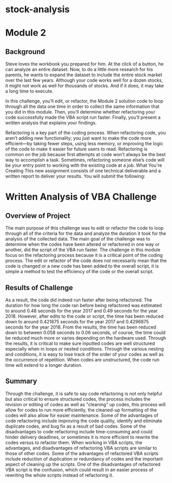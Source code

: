 # stock-analysis
# Module 2

## Background
Steve loves the workbook you prepared for him. At the click of a button, he can analyze an entire dataset. Now, to do a little more research for his parents, he wants to expand the dataset to include the entire stock market over the last few years. Although your code works well for a dozen stocks, it might not work as well for thousands of stocks. And if it does, it may take a long time to execute.

In this challenge, you’ll edit, or refactor, the Module 2 solution code to loop through all the data one time in order to collect the same information that you did in this module. Then, you’ll determine whether refactoring your code successfully made the VBA script run faster. Finally, you’ll present a written analysis that explains your findings.

Refactoring is a key part of the coding process. When refactoring code, you aren’t adding new functionality; you just want to make the code more efficient—by taking fewer steps, using less memory, or improving the logic of the code to make it easier for future users to read. Refactoring is common on the job because first attempts at code won’t always be the best way to accomplish a task. Sometimes, refactoring someone else’s code will be your entry point to working with the existing code at a job.
What You're Creating
This new assignment consists of one technical deliverable and a written report to deliver your results. You will submit the following:


# Written Analysis of VBA Challenge

## Overview of Project

  The main purpose of this challenge was to edit or refactor the code to loop through all of the criteria for the data and analyze the duration it took for the analysis of the collected data. The main goal of the challenge was to determine when the codes have been altered or refactored in one way or another, did the script of the VBA run faster. The challenge in this module focus on the refactoring process because it is a critical point of the coding process. The edit or refactor of the code does not necessarily mean that the code is changed or a new code has been added to the overall script, it is simple a method to test the efficiency of the code or the overall script.  

## Results of Challenge

  As a result, the code did indeed run faster after being refactored. The duration for how long the code ran before being refactored was estimated to around 0.48 seconds for the year 2017 and 0.49 seconds for the year 2018. However, after edits to the code or script, the time has been reduced down to around 0.421875 seconds for the year 2017 and 0.4296875 seconds for the year 2018. From the results, the time has been reduced down to between 0.058 seconds to 0.06 seconds, of course, the time could be reduced much more or varies depending on the hardware used. Through the results, it is critical to make sure inputted codes are well structured especially when in loops or nested conditions. Through the various nesting and conditions, it is easy to lose track of the order of your codes as well as the occurrence of repetition. When codes are unstructured, the code run time will extend to a longer duration.

## Summary

  Through the challenge, it is safe to say code refactoring is not only helpful but also critical to ensure structured codes, the process includes the revision or editing of codes as well as "cleaning" up codes, this process will allow for codes to run more efficiently, the cleaned-up formatting of the codes will also allow for easier maintenance. Some of the advantages of code refactoring include improving the code quality, identify and eliminate duplicate codes, and bug fix as a result of bad codes. Some of the disadvantages to code refactoring include time-consuming and could hinder delivery deadlines, or sometimes it is more efficient to rewrite the codes versus to refactor them. When working in VBA scripts, the advantages, and disadvantages of refactoring VBA scripts are similar to those of other codes. Some of the advantages of refactored VBA scripts include reduction of duplication or redundancy of codes and the important aspect of cleaning up the scripts. One of the disadvantages of refactored VBA script is the confusion, which could result in an easier process of rewriting the whole scripts instead of refactoring it. 
